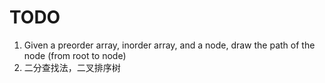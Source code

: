 # TODO

1. Given a preorder array, inorder array, and a node, draw the path of the node (from root to node)
2. 二分查找法，二叉排序树
